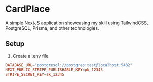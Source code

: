 # CardPlace
A simple NextJS application showcasing my skill using TailwindCSS, PostgreSQL, Prisma, and other technologies.

## Setup

1. Create a .env file

```toml
DATABASE_URL="postgresql://postgres:test@localhost:5432"
NEXT_PUBLIC_STRIPE_PUBLISHABLE_KEY=pk_12345
STRIPE_SECRET_KEY=sk_12345
```
